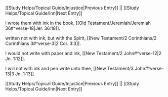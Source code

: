 [[Study Helps/Topical Guide/Injustice|Previous Entry]]  ||  [[Study Helps/Topical Guide/Inn|Next Entry]]

 I wrote them with ink in the book, [[Old Testament/Jeremiah/Jeremiah 36#^verse-18|Jer. 36:18]].

 written not with ink, but with the Spirit, [[New Testament/2 Corinthians/2 Corinthians 3#^verse-3|2 Cor. 3:3]].

 I would not write with paper and ink, [[New Testament/2 John#^verse-12|2 Jn. 1:12]].

 I will not with ink and pen write unto thee, [[New Testament/3 John#^verse-13|3 Jn. 1:13]].

[[Study Helps/Topical Guide/Injustice|Previous Entry]]  ||  [[Study Helps/Topical Guide/Inn|Next Entry]]